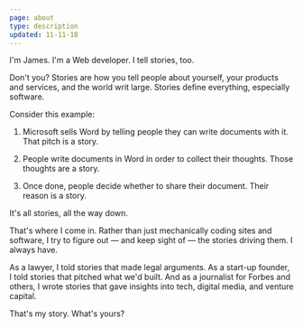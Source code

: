 ```yaml
---
page: about
type: description
updated: 11-11-18
---
```


I'm James. I'm a Web developer. I tell stories, too.

Don't you? Stories are how you tell people about yourself, your products and services, and the world writ large. Stories define everything, especially software. 

Consider this example:

1. Microsoft sells Word by telling people they can write documents with it. 
    That pitch is a story.  

2. People write documents in Word in order to collect their thoughts. 
    Those thoughts are a story.

3. Once done, people decide whether to share their document. 
    Their reason is a story.

It's all stories, all the way down. 

That's where I come in. Rather than just mechanically coding sites and software, I try to figure out — and keep sight of — the stories driving them. I always have.

As a lawyer, I told stories that made legal arguments. As a start-up founder, I told stories that pitched what we'd built. And as a journalist for Forbes and others, I wrote stories that gave insights into tech, digital media, and venture capital. 

That's my story. What's yours?
